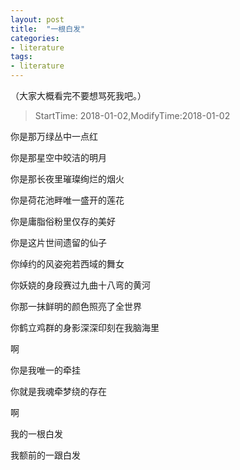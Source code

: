```yaml
---
layout: post
title:  "一根白发"
categories:
- literature
tags:
- literature
---
```



（大家大概看完不要想骂死我吧。）
> StartTime: 2018-01-02,ModifyTime:2018-01-02

<!---more--->


你是那万绿丛中一点红  

你是那星空中皎洁的明月

你是那长夜里璀璨绚烂的烟火

你是荷花池畔唯一盛开的莲花

你是庸脂俗粉里仅存的美好

你是这片世间遗留的仙子


你绰约的风姿宛若西域的舞女

你妖娆的身段赛过九曲十八弯的黄河

你那一抹鲜明的颜色照亮了全世界

你鹤立鸡群的身影深深印刻在我脑海里

啊

你是我唯一的牵挂

你就是我魂牵梦绕的存在


啊

我的一根白发

我额前的一跟白发
